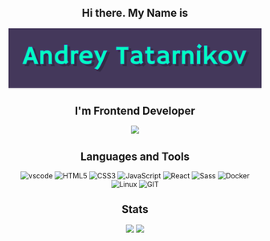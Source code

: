  <div id="MyProfile" align="center">
    
## Hi there. My Name is



 

![Header](https://github.com/Andres-Tat/Andres-Tat/blob/main/assets/Header.png) 
 

## I'm Frontend Developer

<img src=https://media3.giphy.com/media/v1.Y2lkPTc5MGI3NjExaHFkenpteGgyc2VuNjRkcTFwNG05anNzNXhxOWZ5aG9mNmFrbjQyMyZlcD12MV9pbnRlcm5hbF9naWZfYnlfaWQmY3Q9Zw/6heBQSjt2IoA8/giphy.gif>




## Languages and Tools


![vscode](https://img.shields.io/badge/-VSCode-090909?style=for-the-badge&logo=VisualStudio&logoColor=3aa3e9)
![HTML5](https://img.shields.io/badge/-HTML5-090909?style=for-the-badge&logo=html5&logoColor=e96e2e)
![CSS3](https://img.shields.io/badge/-CSS3-090909?style=for-the-badge&logo=CSS3&logoColor=254bdd)
![JavaScript](https://img.shields.io/badge/-JavaScript-090909?style=for-the-badge&logo=JavaScript&logoColor=efd81d)
![React](https://img.shields.io/badge/-React-090909?style=for-the-badge&logo=React&logoColor=5ed3f3)
![Sass](https://img.shields.io/badge/-Sass-090909?style=for-the-badge&logo=Sass&logoColor=c76494)
![Docker](https://img.shields.io/badge/-Docker-090909?style=for-the-badge&logo=Docker&logoColor=2496ed)
![Linux](https://img.shields.io/badge/-Linux-090909?style=for-the-badge&logo=Linux&logoColor=f7b614)
![GIT](https://img.shields.io/badge/-GIT-090909?style=for-the-badge&logo=GIT&logoColor=e84e31)





## Stats


![](http://github-profile-summary-cards.vercel.app/api/cards/repos-per-language?username=Andres-Tat&theme=aura_dark) 
![](http://github-profile-summary-cards.vercel.app/api/cards/most-commit-language?username=Andres-Tat&theme=aura_dark)




</div>



